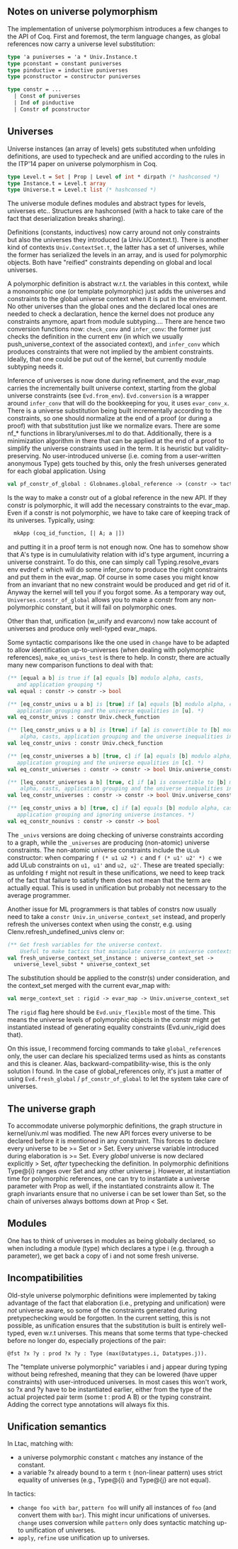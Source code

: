 Notes on universe polymorphism
------------------------------

The implementation of universe polymorphism introduces a few changes
to the API of Coq. First and foremost, the term language changes, as
global references now carry a universe level substitution:

~~~ocaml
type 'a puniverses = 'a * Univ.Instance.t
type pconstant = constant puniverses
type pinductive = inductive puniverses
type pconstructor = constructor puniverses

type constr = ...
  | Const of puniverses
  | Ind of pinductive
  | Constr of pconstructor
~~~

Universes
---------

Universe instances (an array of levels) gets substituted when
unfolding definitions, are used to typecheck and are unified according
to the rules in the ITP'14 paper on universe polymorphism in Coq.

~~~ocaml
type Level.t = Set | Prop | Level of int * dirpath (* hashconsed *)
type Instance.t = Level.t array
type Universe.t = Level.t list (* hashconsed *)
~~~

The universe module defines modules and abstract types for levels,
universes etc.. Structures are hashconsed (with a hack to take care
of the fact that deserialization breaks sharing).

  Definitions (constants, inductives) now carry around not only
constraints but also the universes they introduced (a Univ.UContext.t).
There is another kind of contexts `Univ.ContextSet.t`, the latter has
a set of universes, while the former has serialized the levels in an
array, and is used for polymorphic objects. Both have "reified"
constraints depending on global and local universes.

  A polymorphic definition is abstract w.r.t. the variables in this
context, while a monomorphic one (or template polymorphic) just adds the
universes and constraints to the global universe context when it is put
in the environment. No other universes than the global ones and the
declared local ones are needed to check a declaration, hence the kernel
does not produce any constraints anymore, apart from module
subtyping.... There are hence two conversion functions now: `check_conv`
and `infer_conv`: the former just checks the definition in the current env
(in which we usually push_universe_context of the associated context),
and `infer_conv` which produces constraints that were not implied by the
ambient constraints. Ideally, that one could be put out of the kernel,
but currently module subtyping needs it.

 Inference of universes is now done during refinement, and the evar_map
carries the incrementally built universe context, starting from the
global universe constraints (see `Evd.from_env`). `Evd.conversion` is a
wrapper around `infer_conv` that will do the bookkeeping for you, it
uses `evar_conv_x`. There is a universe substitution being built
incrementally according to the constraints, so one should normalize at
the end of a proof (or during a proof) with that substitution just like
we normalize evars. There are some nf_* functions in
library/universes.ml to do that. Additionally, there is a minimization
algorithm in there that can be applied at the end of a proof to simplify
the universe constraints used in the term. It is heuristic but
validity-preserving. No user-introduced universe (i.e. coming from a
user-written anonymous Type) gets touched by this, only the fresh
universes generated for each global application. Using
~~~ocaml
val pf_constr_of_global : Globnames.global_reference -> (constr -> tactic) -> tactic
~~~
Is the way to make a constr out of a global reference in the new API.
If they constr is polymorphic, it will add the necessary constraints to
the evar_map. Even if a constr is not polymorphic, we have to take care
of keeping track of its universes. Typically, using:
~~~ocaml
  mkApp (coq_id_function, [| A; a |])
~~~
and putting it in a proof term is not enough now. One has to somehow
show that A's type is in cumululativity relation with id's type
argument, incurring a universe constraint. To do this, one can simply
call Typing.resolve_evars env evdref c which will do some infer_conv to
produce the right constraints and put them in the evar_map. Of course in
some cases you might know from an invariant that no new constraint would
be produced and get rid of it. Anyway the kernel will tell you if you
forgot some. As a temporary way out, `Universes.constr_of_global` allows
you to make a constr from any non-polymorphic constant, but it will fail
on polymorphic ones.

Other than that, unification (w_unify and evarconv) now take account of universes and
produce only well-typed evar_maps.

Some syntactic comparisons like the one used in `change` have to be
adapted to allow identification up-to-universes (when dealing with
polymorphic references), `make_eq_univs_test` is there to help.
In constr, there are actually many new comparison functions to deal with
that:
~~~ocaml
(** [equal a b] is true if [a] equals [b] modulo alpha, casts,
   and application grouping *)
val equal : constr -> constr -> bool

(** [eq_constr_univs u a b] is [true] if [a] equals [b] modulo alpha, casts,
   application grouping and the universe equalities in [u]. *)
val eq_constr_univs : constr Univ.check_function

(** [leq_constr_univs u a b] is [true] if [a] is convertible to [b] modulo
    alpha, casts, application grouping and the universe inequalities in [u]. *)
val leq_constr_univs : constr Univ.check_function

(** [eq_constr_universes a b] [true, c] if [a] equals [b] modulo alpha, casts,
   application grouping and the universe equalities in [c]. *)
val eq_constr_universes : constr -> constr -> bool Univ.universe_constrained

(** [leq_constr_universes a b] [true, c] if [a] is convertible to [b] modulo
    alpha, casts, application grouping and the universe inequalities in [c]. *)
val leq_constr_universes : constr -> constr -> bool Univ.universe_constrained

(** [eq_constr_univs a b] [true, c] if [a] equals [b] modulo alpha, casts,
   application grouping and ignoring universe instances. *)
val eq_constr_nounivs : constr -> constr -> bool
~~~
The `_univs` versions are doing checking of universe constraints
according to a graph, while the `_universes` are producing (non-atomic)
universe constraints. The non-atomic universe constraints include the
`ULub` constructor: when comparing `f (* u1 u2 *) c` and `f (* u1' u2'
*) c` we add ULub constraints on `u1, u1'` and `u2, u2'`. These are
treated specially: as unfolding `f` might not result in these
unifications, we need to keep track of the fact that failure to satisfy
them does not mean that the term are actually equal. This is used in
unification but probably not necessary to the average programmer.

Another issue for ML programmers is that tables of constrs now usually
need to take a `constr Univ.in_universe_context_set` instead, and
properly refresh the universes context when using the constr, e.g. using
Clenv.refresh_undefined_univs clenv or:
~~~ocaml
(** Get fresh variables for the universe context.
    Useful to make tactics that manipulate constrs in universe contexts polymorphic. *)
val fresh_universe_context_set_instance : universe_context_set ->
  universe_level_subst * universe_context_set
~~~
The substitution should be applied to the constr(s) under consideration,
and the context_set merged with the current evar_map with:
~~~ocaml
val merge_context_set : rigid -> evar_map -> Univ.universe_context_set -> evar_map
~~~
The `rigid` flag here should be `Evd.univ_flexible` most of the
time. This means the universe levels of polymorphic objects in the
constr might get instantiated instead of generating equality constraints
(Evd.univ_rigid does that).

On this issue, I recommend forcing commands to take `global_reference`s
only, the user can declare his specialized terms used as hints as
constants and this is cleaner. Alas, backward-compatibility-wise,
this is the only solution I found. In the case of global_references
only, it's just a matter of using `Evd.fresh_global` /
`pf_constr_of_global` to let the system take care of universes.


The universe graph
------------------

To accommodate universe polymorphic definitions, the graph structure in
kernel/univ.ml was modified. The new API forces every universe to be
declared before it is mentioned in any constraint. This forces to
declare every universe to be >= Set or > Set. Every universe variable
introduced during elaboration is >= Set. Every _global_ universe is now
declared explicitly > Set, _after_ typechecking the definition. In
polymorphic definitions Type@{i} ranges over Set and any other universe
j. However, at instantiation time for polymorphic references, one can
try to instantiate a universe parameter with Prop as well, if the
instantiated constraints allow it. The graph invariants ensure that
no universe i can be set lower than Set, so the chain of universes
always bottoms down at Prop < Set.

Modules
-------

One has to think of universes in modules as being globally declared, so
when including a module (type) which declares a type i (e.g. through a
parameter), we get back a copy of i and not some fresh universe.

Incompatibilities
-----------------

Old-style universe polymorphic definitions were implemented by taking
advantage of the fact that elaboration (i.e., pretyping and unification)
were _not_ universe aware, so some of the constraints generated during
pretypechecking would be forgotten. In the current setting, this is not
possible, as unification ensures that the substitution is built is
entirely well-typed, even w.r.t universes. This means that some terms
that type-checked before no longer do, especially projections of the
pair:
~~~coq
@fst ?x ?y : prod ?x ?y : Type (max(Datatypes.i, Datatypes.j)).
~~~
The "template universe polymorphic" variables i and j appear during
typing without being refreshed, meaning that they can be lowered (have
upper constraints) with user-introduced universes. In most cases this
won't work, so ?x and ?y have to be instantiated earlier, either from
the type of the actual projected pair term (some t : prod A B) or the
typing constraint. Adding the correct type annotations will always fix
this.


Unification semantics
---------------------

In Ltac, matching with:

- a universe polymorphic constant `c` matches any instance of the
  constant.
- a variable ?x already bound to a term `t` (non-linear pattern) uses
  strict equality of universes (e.g., Type@{i} and Type@{j} are not
  equal).

In tactics:

- `change foo with bar`, `pattern foo` will unify all instances of `foo`
  (and convert them with `bar`). This might incur unifications of
  universes. `change` uses conversion while `pattern` only does
  syntactic matching up-to unification of universes.
- `apply`, `refine` use unification up to universes.
